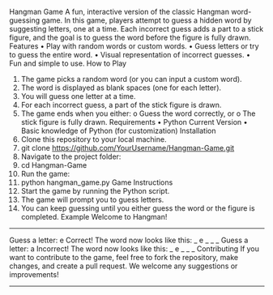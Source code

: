 Hangman Game
A fun, interactive version of the classic Hangman word-guessing game. In this game, players attempt to guess a hidden word by suggesting letters, one at a time. Each incorrect guess adds a part to a stick figure, and the goal is to guess the word before the figure is fully drawn.
Features
•	Play with random words or custom words.
•	Guess letters or try to guess the entire word.
•	Visual representation of incorrect guesses.
•	Fun and simple to use.
How to Play
1.	The game picks a random word (or you can input a custom word).
2.	The word is displayed as blank spaces (one for each letter).
3.	You will guess one letter at a time.
4.	For each incorrect guess, a part of the stick figure is drawn.
5.	The game ends when you either: 
o	Guess the word correctly, or
o	The stick figure is fully drawn.
Requirements
•	Python Current Version
•	Basic knowledge of Python (for customization)
Installation
1.	Clone this repository to your local machine.
2.	git clone https://github.com/YourUsername/Hangman-Game.git
3.	Navigate to the project folder:
4.	cd Hangman-Game
5.	Run the game:
6.	python hangman_game.py
Game Instructions
1.	Start the game by running the Python script.
2.	The game will prompt you to guess letters.
3.	You can keep guessing until you either guess the word or the figure is completed.
Example
Welcome to Hangman!
_ _ _ _ _
Guess a letter: e
Correct! The word now looks like this: _ e _ _ _
Guess a letter: a
Incorrect! The word now looks like this: _ e _ _ _
Contributing
If you want to contribute to the game, feel free to fork the repository, make changes, and create a pull request. We welcome any suggestions or improvements!
________________________________________




